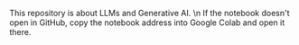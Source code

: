 This repository is about LLMs and Generative AI. \n
If the notebook doesn't open in GitHub, copy the notebook address into Google Colab and open it there.
